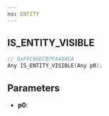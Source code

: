 ```yaml
---
ns: ENTITY
---
```

## IS_ENTITY_VISIBLE

```c
// 0xFFC96ECB7FA404CA
Any IS_ENTITY_VISIBLE(Any p0);
```

## Parameters
* **p0**:
